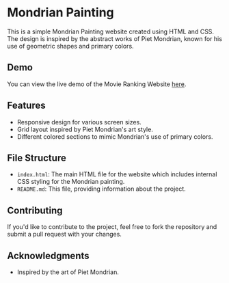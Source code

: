 # Mondrian Painting

This is a simple Mondrian Painting website created using HTML and CSS. The design is inspired by the abstract works of Piet Mondrian, known for his use of geometric shapes and primary colors.

## Demo

You can view the live demo of the Movie Ranking Website [here](https://ameenalam98.github.io/Mondrian-Painting/).

## Features

- Responsive design for various screen sizes.
- Grid layout inspired by Piet Mondrian's art style.
- Different colored sections to mimic Mondrian's use of primary colors.

## File Structure

- `index.html`: The main HTML file for the website which includes internal CSS styling for the Mondrian painting.
- `README.md`: This file, providing information about the project.

## Contributing

If you'd like to contribute to the project, feel free to fork the repository and submit a pull request with your changes.

## Acknowledgments

- Inspired by the art of Piet Mondrian.